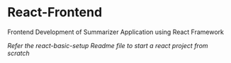 # React-Frontend
Frontend Development of Summarizer Application using React Framework


*Refer the react-basic-setup Readme file to start a react project from scratch*
